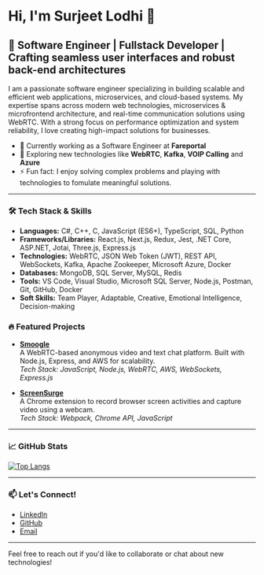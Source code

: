 # Hi, I'm Surjeet Lodhi 👋

## 🚀 Software Engineer | Fullstack Developer | Crafting seamless user interfaces and robust back-end architectures

I am a passionate software engineer specializing in building scalable and efficient web applications, microservices, and cloud-based systems. My expertise spans across modern web technologies, microservices & microfrontend architecture, and real-time communication solutions using WebRTC. With a strong focus on performance optimization and system reliability, I love creating high-impact solutions for businesses.

- 🔭 Currently working as a Software Engineer at **Fareportal**
- 🌱 Exploring new technologies like **WebRTC**, **Kafka**, **VOIP Calling** and **Azure**
- ⚡ Fun fact: I enjoy solving complex problems and playing with technologies to fomulate meaningful solutions.
---
### 🛠️ Tech Stack & Skills
- **Languages:** C\#, C++, C, JavaScript (ES6+), TypeScript, SQL, Python
- **Frameworks/Libraries:** React.js, Next.js, Redux, Jest, .NET Core, ASP.NET, Jotai, Three.js, Express.js
- **Technologies:** WebRTC, JSON Web Token (JWT), REST API, WebSockets, Kafka, Apache Zookeeper, Microsoft Azure, Docker
- **Databases:** MongoDB, SQL Server, MySQL, Redis
- **Tools:** VS Code, Visual Studio, Microsoft SQL Server, Node.js, Postman, Git, GitHub, Docker
- **Soft Skills:** Team Player, Adaptable, Creative, Emotional Intelligence, Decision-making

### 🔥 Featured Projects

- **[Smoogle](https://52.64.135.169/)**  
  A WebRTC-based anonymous video and text chat platform. Built with Node.js, Express, and AWS for scalability.  
  _Tech Stack: JavaScript, Node.js, WebRTC, AWS, WebSockets, Express.js_

- **[ScreenSurge](https://microsoftedge.microsoft.com/addons/detail/screen-webcam-recorder-/ckndfidbhfagchdakfgkmjonooacmhcn)**  
  A Chrome extension to record browser screen activities and capture video using a webcam.  
  _Tech Stack: Webpack, Chrome API, JavaScript_
---

### 📈 GitHub Stats
[![Top Langs](https://github-readme-stats.vercel.app/api/top-langs/?username=surjeetlodhirajput&langs_count=15&layout=compact)](https://github.com/surjeetlodhirajput)

---

### 📫 Let's Connect!
- [LinkedIn](https://linkedin.com/in/surjeetlodhirajput)
- [GitHub](https://github.com/surjeetlodhirajput)
- [Email](mailto:surjeetrajput433@gmail.com)

---

Feel free to reach out if you'd like to collaborate or chat about new technologies!
